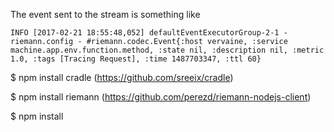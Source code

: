 
The event sent to the stream is something like

`INFO [2017-02-21 18:55:48,052] defaultEventExecutorGroup-2-1 - riemann.config - #riemann.codec.Event{:host vervaine, :service machine.app.env.function.method, :state nil, :description nil, :metric 1.0, :tags [Tracing Request], :time 1487703347, :ttl 60}`


$ npm install cradle (https://github.com/sreeix/cradle)

$ npm install riemann (https://github.com/perezd/riemann-nodejs-client)

$ npm install